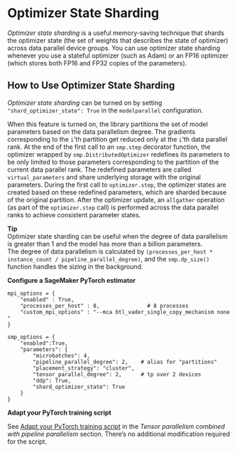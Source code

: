 # Optimizer State Sharding<a name="model-parallel-extended-features-pytorch-optimizer-state-sharding"></a>

*Optimizer state sharding* is a useful memory\-saving technique that shards the optimizer state \(the set of weights that describes the state of optimizer\) across data parallel device groups\. You can use optimizer state sharding whenever you use a stateful optimizer \(such as Adam\) or an FP16 optimizer \(which stores both FP16 and FP32 copies of the parameters\)\.

## How to Use Optimizer State Sharding<a name="model-parallel-extended-features-pytorch-optimizer-state-sharding-how-to-use"></a>

*Optimizer state sharding* can be turned on by setting `"shard_optimizer_state": True` in the `modelparallel` configuration\. 

When this feature is turned on, the library partitions the set of model parameters based on the data parallelism degree\. The gradients corresponding to the `i`'th partition get reduced only at the `i`'th data parallel rank\. At the end of the first call to an `smp.step` decorator function, the optimizer wrapped by `smp.DistributedOptimizer` redefines its parameters to be only limited to those parameters corresponding to the partition of the current data parallel rank\. The redefined parameters are called `virtual_parameters` and share underlying storage with the original parameters\. During the first call to `optimizer.step`, the optimizer states are created based on these redefined parameters, which are sharded because of the original partition\. After the optimizer update, an `allgather` operation \(as part of the `optimizer.step` call\) is performed across the data parallel ranks to achieve consistent parameter states\.

**Tip**  
Optimizer state sharding can be useful when the degree of data parallelism is greater than 1 and the model has more than a billion parameters\.   
The degree of data parallelism is calculated by `(processes_per_host * instance_count / pipeline_parallel_degree)`, and the `smp.dp_size()` function handles the sizing in the background\.

**Configure a SageMaker PyTorch estimator**

```
mpi_options = {
    "enabled" : True,
    "processes_per_host" : 8,               # 8 processes
    "custom_mpi_options" : "--mca btl_vader_single_copy_mechanism none "
}

smp_options = {
    "enabled":True,
    "parameters": {
        "microbatches": 4,
        "pipeline_parallel_degree": 2,    # alias for "partitions"
        "placement_strategy": "cluster",
        "tensor_parallel_degree": 2,      # tp over 2 devices
        "ddp": True,
        "shard_optimizer_state": True
    }
}
```

**Adapt your PyTorch training script**

See [Adapt your PyTorch training script](model-parallel-extended-features-pytorch-tensor-parallelism-examples.md#model-parallel-extended-features-pytorch-tensor-and-pipeline-parallelism-script) in the *Tensor parallelism combined with pipeline parallelism* section\. There’s no additional modification required for the script\.